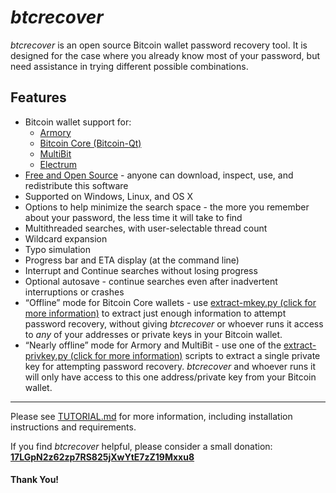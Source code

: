 # *btcrecover* #

*btcrecover* is an open source Bitcoin wallet password recovery tool. It is designed for the case where you already know most of your password, but need assistance in trying different possible combinations. 

## Features ##

 * Bitcoin wallet support for:
     * [Armory](https://bitcoinarmory.com/)
     * [Bitcoin Core (Bitcoin-Qt)](https://bitcoinarmory.com/download/)
     * [MultiBit](https://multibit.org/)
     * [Electrum](https://electrum.org/)
 * [Free and Open Source](http://en.wikipedia.org/wiki/Free_and_open-source_software) - anyone can download, inspect, use, and redistribute this software
 * Supported on Windows, Linux, and OS X
 * Options to help minimize the search space - the more you remember about your password, the less time it will take to find
 * Multithreaded searches, with user-selectable thread count
 * Wildcard expansion
 * Typo simulation
 * Progress bar and ETA display (at the command line)
 * Interrupt and Continue searches without losing progress
 * Optional autosave - continue searches even after inadvertent interruptions or crashes
 * “Offline” mode for Bitcoin Core wallets - use [extract-mkey.py (click for more information)](extract-mkey/README.md) to extract just enough information to attempt password recovery, without giving *btcrecover* or whoever runs it access to *any* of your addresses or private keys in your Bitcoin wallet.
 * “Nearly offline” mode for Armory and MultiBit - use one of the [extract-privkey.py (click for more information)](extract-privkey/README.md) scripts to extract a single private key for attempting password recovery. *btcrecover* and whoever runs it will only have access to this one address/private key from your Bitcoin wallet.

----------

Please see [TUTORIAL.md](TUTORIAL.md) for more information, including installation instructions and requirements.

If you find *btcrecover* helpful, please consider a small donation:
**[17LGpN2z62zp7RS825jXwYtE7zZ19Mxxu8](bitcoin:17LGpN2z62zp7RS825jXwYtE7zZ19Mxxu8?label=btcrecover)**

#### Thank You! ####
